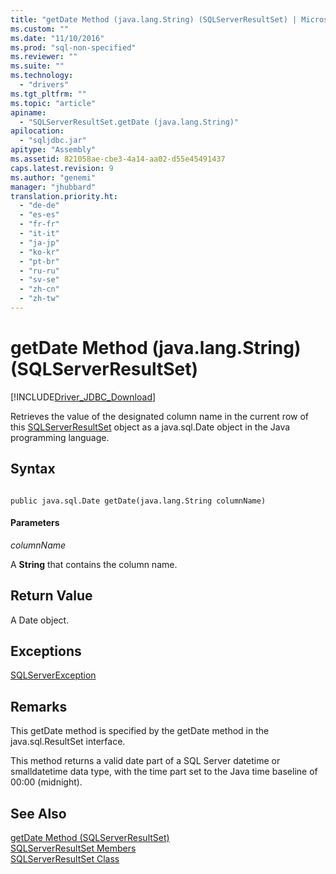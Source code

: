 ```yaml
---
title: "getDate Method (java.lang.String) (SQLServerResultSet) | Microsoft Docs"
ms.custom: ""
ms.date: "11/10/2016"
ms.prod: "sql-non-specified"
ms.reviewer: ""
ms.suite: ""
ms.technology: 
  - "drivers"
ms.tgt_pltfrm: ""
ms.topic: "article"
apiname: 
  - "SQLServerResultSet.getDate (java.lang.String)"
apilocation: 
  - "sqljdbc.jar"
apitype: "Assembly"
ms.assetid: 821058ae-cbe3-4a14-aa02-d55e45491437
caps.latest.revision: 9
ms.author: "genemi"
manager: "jhubbard"
translation.priority.ht: 
  - "de-de"
  - "es-es"
  - "fr-fr"
  - "it-it"
  - "ja-jp"
  - "ko-kr"
  - "pt-br"
  - "ru-ru"
  - "sv-se"
  - "zh-cn"
  - "zh-tw"
---
```

# getDate Method (java.lang.String) (SQLServerResultSet)
[!INCLUDE[Driver_JDBC_Download](../../../connect/jdbc/includes)]

  Retrieves the value of the designated column name in the current row of this [SQLServerResultSet](../../../connect/jdbc/reference/sqlserverresultset-class.md) object as a java.sql.Date object in the Java programming language.  
  
## Syntax  
  
```  
  
public java.sql.Date getDate(java.lang.String columnName)  
```  
  
#### Parameters  
 *columnName*  
  
 A **String** that contains the column name.  
  
## Return Value  
 A Date object.  
  
## Exceptions  
 [SQLServerException](../../../connect/jdbc/reference/sqlserverexception-class.md)  
  
## Remarks  
 This getDate method is specified by the getDate method in the java.sql.ResultSet interface.  
  
 This method returns a valid date part of a SQL Server datetime or smalldatetime data type, with the time part set to the Java time baseline of 00:00 (midnight).  
  
## See Also  
 [getDate Method &#40;SQLServerResultSet&#41;](../../../connect/jdbc/reference/getdate-method--sqlserverresultset-.md)   
 [SQLServerResultSet Members](../../../connect/jdbc/reference/sqlserverresultset-members.md)   
 [SQLServerResultSet Class](../../../connect/jdbc/reference/sqlserverresultset-class.md)  
  
  